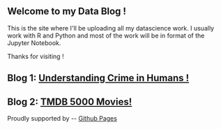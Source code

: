 ## Welcome to my Data Blog !

This is the site where I'll be uploading all my datascience work. I usually work with R and Python and most of the work will be in format of the Jupyter Notebook.

Thanks for visiting !


## Blog 1: [Understanding Crime in Humans !](https://chiragrankja456.github.io/notebook_pub.html)

## Blog 2: [TMDB 5000 Movies!](https://chiragrankja456.github.io/TMDB_Movies.html)

Proudly supported by -- [Github Pages](https://pages.github.com/)
